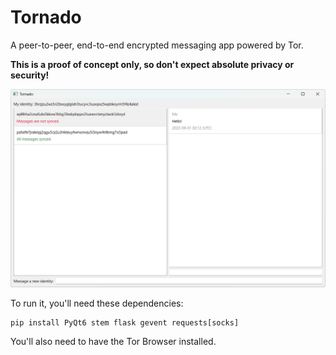 # Tornado
A peer-to-peer, end-to-end encrypted messaging app powered by Tor.

**This is a proof of concept only, so don't expect absolute privacy or security!**

<img src="screenshot.png">

To run it, you'll need these dependencies:
```
pip install PyQt6 stem flask gevent requests[socks]
```
You'll also need to have the Tor Browser installed.
